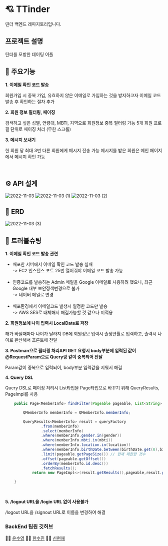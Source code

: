 # 💘 TTinder 

띤더 백엔드 레파지토리입니다.


## 프로젝트 설명

틴더를 모방한 데이팅 어플


## 🌟 주요기능

**1. 이메일 확인 코드 발송**

회원가입 시 중복 가입, 유효하지 않은 이메일로 가입하는 것을 방지하고자
이메일 코드 발송 후 확인하는 절차 추가


**2. 회원 정보 필터링, 페이징**

검색하고 싶은 성별, 연령대, MBTI, 지역으로 회원정보 중복 필터링 가능
5개 회원 프로필 단위로 페이징 처리 (무한 스크롤)


**3. 메시지 보내기**

한 회원 당 최대 3번 다른 회원에게 메시지 전송 가능
메시지를 받은 회원은 메인 페이지에서 메시지 확인 가능

<br>
 

## ⚙ API 설계

![2022-11-03](https://user-images.githubusercontent.com/87157566/199628322-e250706a-9b4f-4b1b-b903-d31a01ae019d.png)
![2022-11-03 (1)](https://user-images.githubusercontent.com/87157566/199628329-16ca829e-9840-4503-ab6d-3f2949e1ff8a.png)
![2022-11-03 (2)](https://user-images.githubusercontent.com/87157566/199628337-49393ee8-683d-41dc-9a98-4e9691c4c406.png)


## 🔐 ERD
![2022-11-03 (3)](https://user-images.githubusercontent.com/87157566/199629463-13c89c04-025f-48ea-aaaf-6d3509352a68.png)


## 🚀 트러블슈팅

**1. 이메일 확인 코드 발송 관련**

- 배포한 서버에서 이메일 확인 코드 발송 실패<br>
-> EC2 인스턴스 포트 25번 열어줘야 이메일 코드 발송 가능
<br><br>
- 인증코드를 발송하는 Admin 메일을 Google 이메일로 사용하려 했으나, 최근 Google 내부 보안정책변경으로 불가<br>
-> 네이버 메일로 변경<br><br>
- 배포환경에서 이메일코드 발생시 일정한 코드만 발송<br>
-> AWS SES로 대체해서 해결가능할 것 같으나 미적용

**2. 회원정보에 나이 입력시 LocalDate로 저장**

해가 바뀔때마다 나이가 달라져 DB에 회원정보 입력시 출생년월로 입력하고,
출력시 나이로 환산해서 프론트에 전달


**3. Postman으로 필터링 처리API GET 요청시 body부분에 입력된 값이 @RequestParam으로 Query랑 같이 중복되어 전달**

Param값이 중복으로 입력되어, body부분 입력값을 지워서 해결


**4. Query DSL**

Query DSL로 페이징 처리시 List타입을 Page타입으로 바꾸기 위해 QueryResults, PageImpl를 사용

```java
    public Page<MemberInfo> findFilter(Pageable pageable, List<String> gender, List<LocalDate> birthDate, List<String> mbti, List<String> location) {

        QMemberInfo memberInfo = QMemberInfo.memberInfo;

        QueryResults<MemberInfo> result = queryFactory
                .from(memberInfo)
                .select(memberInfo)
                .where(memberInfo.gender.in(gender))
                .where(memberInfo.mbti.in(mbti))
                .where(memberInfo.location.in(location))
                .where(memberInfo.birthDate.between(birthDate.get(0),birthDate.get(1)))
                .limit(pageable.getPageSize()) // 현재 제한한 갯수
                .offset(pageable.getOffset())
                .orderBy(memberInfo.id.desc())
                .fetchResults();
            return new PageImpl<>(result.getResults(),pageable,result.getTotal());

    }
```

<br>


**5. /logout URL을 /login URL 없이 사용불가**

/logout URL을 /signout URL로 이름을 변경하여 해결



### BackEnd 팀원 깃허브
👩‍💻 [윤수영](https://github.com/Suyoung225) 🧑‍💻 [한수진](https://github.com/soojin-dev) 👨‍💻 [신현재](https://github.com/tmpanmitw)
